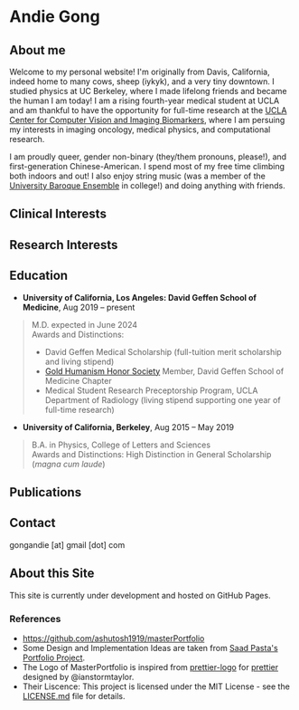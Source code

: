 # Andie Gong

## About me
Welcome to my personal website! I'm originally from Davis, California, indeed home to many cows, sheep (iykyk), and a very tiny downtown. I studied physics at UC Berkeley, where I made lifelong friends and became the human I am today! I am a rising fourth-year medical student at UCLA and am thankful to have the opportunity for full-time research at the [UCLA Center for Computer Vision and Imaging Biomarkers](https://cvib.ucla.edu/), where I am persuing my interests in imaging oncology, medical physics, and computational research. 

I am proudly queer, gender non-binary (they/them pronouns, please!), and first-generation Chinese-American. I spend most of my free time climbing both indoors and out! I also enjoy string music (was a member of the [University Baroque Ensemble](https://music.berkeley.edu/performance-opportunities/university-baroque-ensemble/) in college!) and doing anything with friends.

## Clinical Interests

## Research Interests

## Education
- **University of California, Los Angeles: David Geffen School of Medicine**, Aug 2019 – present
> M.D. expected in June 2024\
> Awards and Distinctions:
> - David Geffen Medical Scholarship (full-tuition merit scholarship and living stipend)
> - [Gold Humanism Honor Society](https://medschool.ucla.edu/education/md-education/student-life-and-events/gold-humanism-honor-society) Member, David Geffen School of Medicine Chapter
> - Medical Student Research Preceptorship Program, UCLA Department of Radiology (living stipend supporting one year of full-time research)

- **University of California, Berkeley**, Aug 2015 – May 2019
> B.A. in Physics, College of Letters and Sciences\
> Awards and Distinctions: High Distinction in General Scholarship (*magna cum laude*)

## Publications

## Contact
gongandie [at] gmail [dot] com

## About this Site
This site is currently under development and hosted on GitHub Pages.

### References
- https://github.com/ashutosh1919/masterPortfolio 
- Some Design and Implementation Ideas are taken from [Saad Pasta's Portfolio Project](https://github.com/saadpasta/developerFolio).
- The Logo of MasterPortfolio is inspired from [prettier-logo](https://github.com/prettier/prettier-logo) for [prettier](https://github.com/prettier/prettier) designed by @ianstormtaylor.
- Their Liscence: This project is licensed under the MIT License - see the [LICENSE.md](./LICENSE) file for details.

